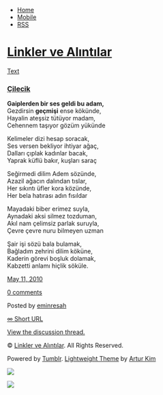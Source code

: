 -   [Home](/)
-   [Mobile](/mobile)
-   [RSS](http://eminresah.tumblr.com/rss)

[Linkler ve Alıntılar](/)
=========================

[Text](http://eminresah.tumblr.com/post/590139939/cilecik)

### [Çilecik](http://eminresah.tumblr.com/post/590139939/cilecik)

**Gaiplerden bir ses geldi bu adam,**\
 Gezdirsin **geçmişi** ense kökünde,\
 Hayalin ateşsiz tütüyor madam,\
 Cehennem taşıyor gözüm yükünde

Kelimeler dizi hesap soracak,\
 Ses versen bekliyor ihtiyar ağaç,\
 Dalları çıplak kadınlar bacak,\
 Yaprak küflü bakır, kuşları saraç

Seğirmedi dilim Adem sözünde,\
 Azazil ağacın dalından tıslar,\
 Her sıkıntı üfler kora közünde,\
 Her bela hatırası adın fısıldar

Mayadaki biber erimez suyla,\
 Aynadaki aksi silmez tozduman,\
 Akıl nam çelimsiz parlak suruyla,\
 Çevre çevre nuru bilmeyen uzman

Şair işi sözü bala bulamak,\
 Bağladım zehrini dilim köküne,\
 Kaderin görevi boşluk dolamak,\
 Kabzetti anlamı hiçlik söküle.

[May 11, 2010](http://eminresah.tumblr.com/post/590139939/cilecik)

[0
comments](http://eminresah.tumblr.com/post/590139939/cilecik#disqus_thread)

Posted by [eminresah](http://eminresah.tumblr.com/)

[∞ Short URL](http://tmblr.co/ZWS1OyZBD8Z)

[View the discussion thread.](http://erblog.disqus.com/?url=ref)

© [Linkler ve Alıntılar](/). All Rights Reserved.

Powered by [Tumblr](http://tumblr.com). [Lightweight
Theme](http://www.tumblr.com/theme/10820) by [Artur
Kim](http://arturkim.com)

![](https://px.srvcs.tumblr.com/impixu?T=1434918964&J=eyJ0eXBlIjoidXJsIiwidXJsIjoiaHR0cDpcL1wvZW1pbnJlc2FoLnR1bWJsci5jb21cL3Bvc3RcLzU5MDEzOTkzOVwvY2lsZWNpayIsInJlcXR5cGUiOjAsInJvdXRlIjoiXC9wb3N0XC86aWRcLzpzdW1tYXJ5Iiwibm9zY3JpcHQiOjF9&U=CLBLBCJLFO&K=7b2979c2a907b0e8b6ccc6db6da7606a6006b0af0e39a8925585d0e50e62e33f&R=)

![](https://px.srvcs.tumblr.com/impixu?T=1434918964&J=eyJ0eXBlIjoicG9zdCIsInVybCI6Imh0dHA6XC9cL2VtaW5yZXNhaC50dW1ibHIuY29tXC9wb3N0XC81OTAxMzk5MzlcL2NpbGVjaWsiLCJyZXF0eXBlIjowLCJyb3V0ZSI6IlwvcG9zdFwvOmlkXC86c3VtbWFyeSIsInBvc3RzIjpbeyJwb3N0aWQiOiI1OTAxMzk5MzkiLCJibG9naWQiOiIzNjQ4MDI4Iiwic291cmNlIjozM31dLCJub3NjcmlwdCI6MX0=&U=EHJCCPEBOJ&K=dde94ec6cadf34735aec4c1dc5c2af05c39caf2925bf45a42c390387f272753f&R=)

